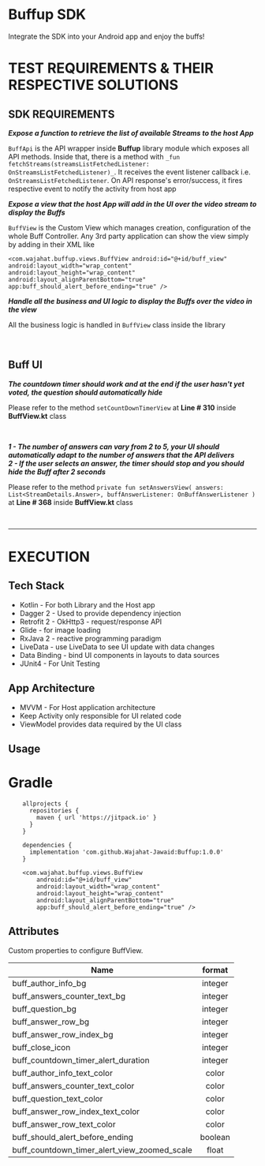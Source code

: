 # Buffup SDK
Integrate the SDK into your Android app and enjoy the buffs!

# TEST REQUIREMENTS & THEIR RESPECTIVE SOLUTIONS
## SDK REQUIREMENTS
**_Expose a function to retrieve the list of available Streams to the host App_**

`BuffApi` is the API wrapper inside **Buffup** library module which exposes all API methods. Inside that, there is a method with `_fun fetchStreams(streamsListFetchedListener: OnStreamsListFetchedListener)_`. It receives the event listener callback i.e. `OnStreamsListFetchedListener`. On API response's error/success, it fires respective event to notify the activity from host app

**_Expose a view that the host App will add in the UI over the video stream to display the Buffs_**

`BuffView` is the Custom View which manages creation, configuration of the whole Buff Controller. Any 3rd party application can show the view simply by adding in their XML like

`
        <com.wajahat.buffup.views.BuffView
            android:id="@+id/buff_view"
            android:layout_width="wrap_content"
            android:layout_height="wrap_content"
            android:layout_alignParentBottom="true"
            app:buff_should_alert_before_ending="true" />
`

**_Handle all the business and UI logic to display the Buffs over the video in the view_**

All the business logic is handled in `BuffView` class inside the library

<br />

## Buff UI
**_The countdown timer should work and at the end if the user hasn't yet voted, the question should automatically hide_**

Please refer to the method `setCountDownTimerView` at **Line # 310** inside **BuffView.kt** class

<br />

**_1 - The number of answers can vary from 2 to 5, your UI should automatically adapt to the number of answers that the API delivers_** <br />
**_2 - If the user selects an answer, the timer should stop and you should hide the Buff after 2 seconds_** 


Please refer to the method `private fun setAnswersView(
        answers: List<StreamDetails.Answer>,
        buffAnswerListener: OnBuffAnswerListener
    )`
  <br /> at **Line # 368** inside **BuffView.kt** class

<br />


***
# EXECUTION
## Tech Stack
* Kotlin - For both Library and the Host app
* Dagger 2 - Used to provide dependency injection
* Retrofit 2 - OkHttp3 - request/response API
* Glide - for image loading
* RxJava 2 - reactive programming paradigm
* LiveData - use LiveData to see UI update with data changes
* Data Binding - bind UI components in layouts to data sources
* JUnit4 - For Unit Testing

## App Architecture
* MVVM - For Host application architecture
* Keep Activity only responsible for UI related code
* ViewModel provides data required by the UI class

## Usage
# Gradle
>
        allprojects {
          repositories {
            maven { url 'https://jitpack.io' }
          }
        }
        
>
        dependencies {
          implementation 'com.github.Wajahat-Jawaid:Buffup:1.0.0'
        }

>
        <com.wajahat.buffup.views.BuffView
            android:id="@+id/buff_view"
            android:layout_width="wrap_content"
            android:layout_height="wrap_content"
            android:layout_alignParentBottom="true"
            app:buff_should_alert_before_ending="true" />

## Attributes

Custom properties to configure  BuffView.

| Name                                         | format        |
| ---------------------------------------------|:-------------:|
| buff_author_info_bg                          | integer       |
| buff_answers_counter_text_bg                 | integer       |
| buff_question_bg                             | integer       |
| buff_answer_row_bg                           | integer       |
| buff_answer_row_index_bg                     | integer       |
| buff_close_icon                              | integer       |
| buff_countdown_timer_alert_duration          | integer       |
| buff_author_info_text_color                  | color         |
| buff_answers_counter_text_color              | color         |
| buff_question_text_color                     | color         |
| buff_answer_row_index_text_color             | color         |
| buff_answer_row_text_color                   | color         |
| buff_should_alert_before_ending              | boolean       |
| buff_countdown_timer_alert_view_zoomed_scale | float         |
